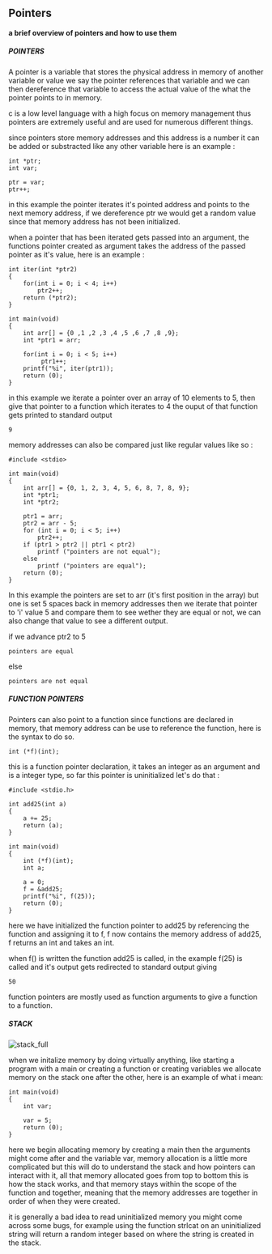 ## Pointers

**a brief overview of pointers and how to use them**

##### POINTERS

A pointer is a variable that stores the physical address in memory of another variable or value
we say the pointer references that variable and we can then dereference that variable to access the actual 
value of the what the pointer points to in memory.

c is a low level language with a high focus on memory management thus pointers are extremely useful and are used for
numerous different things. 

since pointers store memory addresses and this address is a number it can be added or substracted like any other variable
here is an example :
```
int	*ptr;
int	var;

ptr = var;
ptr++;
```
in this example the pointer iterates it's pointed address and points to the next memory address, if we dereference ptr we would get a random value since that memory address has not been initialized.

when a pointer that has been iterated gets passed into an argument, the functions pointer created as argument 
takes the address of the passed pointer as it's value, here is an example :
```
int iter(int *ptr2)
{
	for(int i = 0; i < 4; i++)
		ptr2++;
	return (*ptr2);
}

int	main(void)
{
	int	arr[] = {0 ,1 ,2 ,3 ,4 ,5 ,6 ,7 ,8 ,9};
	int	*ptr1 = arr;

	for(int i = 0; i < 5; i++)
		 ptr1++;
	printf("%i", iter(ptr1));
	return (0);
}
```

in this example we iterate a pointer over an array of 10 elements to 5, then give that pointer to a function which iterates to 4 the ouput of that function gets printed to standard output
```
9
```

memory addresses can also be compared just like regular values like so :
```
#include <stdio>

int	main(void)
{
	int	arr[] = {0, 1, 2, 3, 4, 5, 6, 8, 7, 8, 9};
	int	*ptr1;
	int	*ptr2;

	ptr1 = arr;
	ptr2 = arr - 5;
	for (int i = 0; i < 5; i++)
		ptr2++;
	if (ptr1 > ptr2 || ptr1 < ptr2)
		printf ("pointers are not equal");
	else
        printf ("pointers are equal");
    return (0);
}
```

In this example the pointers are set to arr (it's first position in the array) but one is set 5 spaces back in memory addresses then we iterate that pointer to 'i' value 5 and compare them to see wether they are equal or not, we can also change that value to see a different output.

if we advance ptr2 to 5 

```
pointers are equal
```
else
```
pointers are not equal
```
##### FUNCTION POINTERS

Pointers can also point to a function since functions are declared in memory, that memory address can be use to reference the function, here is the syntax to do so.
```
int (*f)(int);
```
this is a function pointer declaration, it takes an integer as an argument and is a integer type, so far this pointer is 
uninitialized let's do that :
```
#include <stdio.h>

int add25(int a)
{
	a += 25;
	return (a);
}

int	main(void)
{
	int	(*f)(int);
	int	a;
	
	a = 0;
	f = &add25;
	printf("%i", f(25));
	return (0);
}
```
here we have initialized the function pointer to add25 by referencing the function and assigning it to f, f now contains the memory address of add25, f returns an int and takes an int.

when f() is written the function add25 is called, in the example f(25) is called and it's output gets redirected to standard output giving 
```
50
```
function pointers are mostly used as function arguments to give a function to a function.

##### STACK

![stack_full](https://en.wikipedia.org/wiki/Stack-based_memory_allocation#/media/File:ProgramCallStack2_en.svg)

when we initalize memory by doing virtually anything, like starting a program with a main or creating a function or 
creating variables we allocate memory on the stack one after the other, here is an example of what i mean:
```
int	main(void)
{
	int	var;
	
	var = 5;
	return (0);
}
```
here we begin allocating memory by creating a main then the arguments might come after and the variable var, memory 
allocation is a little more complicated but this will do to understand the stack and how pointers can interact with
it, all that memory allocated goes from top to bottom this is how the stack works, and that memory stays within the scope
of the function and together, meaning that the memory addresses are together in order of when they were created.


it is generally a bad idea to read uninitialized memory you might come across some bugs, for example using the function 
strlcat on an uninitialized string will return a random integer based on where the string is created in the stack.
